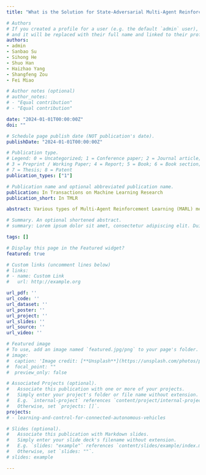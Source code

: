 ```yaml
---
title: "What is the Solution for State-Adversarial Multi-Agent Reinforcement Learning?"

# Authors
# If you created a profile for a user (e.g. the default `admin` user), write the username (folder name) here 
# and it will be replaced with their full name and linked to their profile.
authors:
- admin
- Sanbao Su
- Sihong He
- Shuo Han
- Haizhao Yang
- Shangfeng Zou
- Fei Miao

# Author notes (optional)
# author_notes:
# - "Equal contribution"
# - "Equal contribution"

date: "2024-01-01T00:00:00Z"
doi: ""

# Schedule page publish date (NOT publication's date).
publishDate: "2024-01-01T00:00:00Z"

# Publication type.
# Legend: 0 = Uncategorized; 1 = Conference paper; 2 = Journal article;
# 3 = Preprint / Working Paper; 4 = Report; 5 = Book; 6 = Book section;
# 7 = Thesis; 8 = Patent
publication_types: ["1"]

# Publication name and optional abbreviated publication name.
publication: In Transactions on Machine Learning Research
publication_short: In TMLR

abstract: Various types of Multi-Agent Reinforcement Learning (MARL) methods have been developed, assuming that agents' policies are based on true states. Recent works have improved the robustness of MARL under uncertainties from the reward, transition probability, or other partners' policies. However, in real-world multi-agent systems, state estimations may be perturbed by sensor measurement noise or even adversaries. Agents' policies trained with only true state information will deviate from optimal solutions when facing adversarial state perturbations during execution. MARL under adversarial state perturbations has limited study. Hence, in this work, we propose a State-Adversarial Markov Game (SAMG) and make the first attempt to study the fundamental properties of MARL under state uncertainties. We prove that the optimal agent policy and the robust Nash equilibrium do not always exist for an SAMG. Instead, we define the solution concept, robust agent policy, of the proposed SAMG under adversarial state perturbations, where agents want to maximize the worst-case expected state value. We then design a gradient descent ascent-based robust MARL algorithm to learn the robust policies for the MARL agents. Our experiments show that adversarial state perturbations decrease agents' rewards for several baselines from the existing literature, while our algorithm outperforms baselines with state perturbations and significantly improves the robustness of the MARL policies under state uncertainties.

# Summary. An optional shortened abstract.
# summary: Lorem ipsum dolor sit amet, consectetur adipiscing elit. Duis posuere tellus ac convallis placerat. Proin tincidunt magna sed ex sollicitudin condimentum.

tags: []

# Display this page in the Featured widget?
featured: true

# Custom links (uncomment lines below)
# links:
# - name: Custom Link
#   url: http://example.org

url_pdf: ''
url_code: ''
url_dataset: ''
url_poster: ''
url_project: ''
url_slides: ''
url_source: ''
url_video: ''

# Featured image
# To use, add an image named `featured.jpg/png` to your page's folder. 
# image:
#  caption: 'Image credit: [**Unsplash**](https://unsplash.com/photos/pLCdAaMFLTE)'
#  focal_point: ""
#  preview_only: false

# Associated Projects (optional).
#   Associate this publication with one or more of your projects.
#   Simply enter your project's folder or file name without extension.
#   E.g. `internal-project` references `content/project/internal-project/index.md`.
#   Otherwise, set `projects: []`.
projects:
# - learning-and-control-for-connected-autonomous-vehicles

# Slides (optional).
#   Associate this publication with Markdown slides.
#   Simply enter your slide deck's filename without extension.
#   E.g. `slides: "example"` references `content/slides/example/index.md`.
#   Otherwise, set `slides: ""`.
# slides: example

---
```

